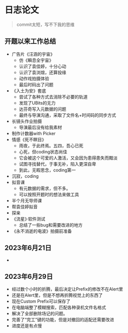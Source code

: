# 日志论文

> commit太短，写不下我的思维

## 开题以来工作总结

* 广告片《汪涵的宇宙》
  * 仿《瞬息全宇宙》
  * 认识了袁佳婷，十分心动
  * 认识了袁浏煊，还算投缘
  * 动作戏拍摄体验
  * 最后时码出了问题
* 《入土为安》套底
  * 尝试了各种方式去消除不必要的轨道
  * 发现了UBits的无力
  * 达芬奇写入元数据的问题
  * 最终与导演沟通，采取了文件名+时间码的同步方式
* 长镜头作业拍摄
  * 导演最后没有给我素材
* 制作计数器with Picker
* 情感《死不瞑目》
  * 雨夜，于此终焉。五四，吾心已死
  * 心死，但coding状态尚佳
  * 它会被这个可爱的人激活，又会因为患得患失而黯淡
  * 试图寻找替代，于事无补，陷入更深自卑
  * 到此，无暇思念，coding第一
* 沉寂，coding
* 拟音课
  * 有元数据的需求，但不多。
  * 可以按照开题时的想法来做工具
* 半个月无导师课
* 帮袁佳婷拟音
* 探亲
* 《流星》·软件测试
  * 总结了一些bug和需要改进的地方
* 《永不消逝的电波》拍摄前准备
##  2023年6月21日

* 

## 2023年6月29日
* 经过数个小时的折腾，最后决定让Prefix的修改不在Alert里
* 还是在Alert里，但是不想再折腾视觉上的东西了
* 现在Custom Prefix可以保存了
* 在电脑端整了模糊搜索，匹配各种录机文件名格式
* 解决了全部删除场记的问题。
* 完善了“完工”键的功能，但是对撤回的适配还需要改进
* 进度还是有点慢
